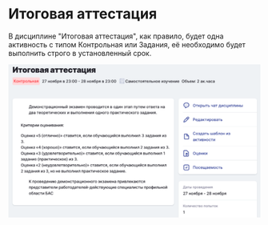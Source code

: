 # Итоговая аттестация

В дисциплине "Итоговая аттестация", как правило, будет одна активность с типом Контрольная или Задания, её необходимо будет выполнить строго в установленный срок.

![](<../.gitbook/assets/image (63).png>)
